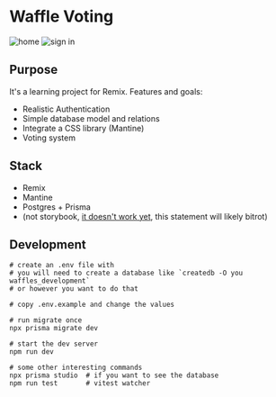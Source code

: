 # Waffle Voting

![home](linktbd)
![sign in](linktbd)


## Purpose

It's a learning project for Remix.  Features and goals:

- Realistic Authentication
- Simple database model and relations
- Integrate a CSS library (Mantine)
- Voting system


## Stack

- Remix
- Mantine
- Postgres + Prisma
- (not storybook, [it doesn't work yet](https://github.com/remix-run/remix/discussions/2481), this statement will likely bitrot)


## Development


```
# create an .env file with
# you will need to create a database like `createdb -O you waffles_development`
# or however you want to do that

# copy .env.example and change the values

# run migrate once
npx prisma migrate dev

# start the dev server
npm run dev

# some other interesting commands
npx prisma studio  # if you want to see the database
npm run test       # vitest watcher
```
